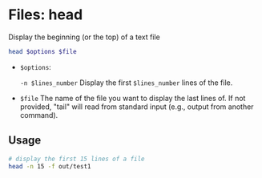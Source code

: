 # Files: head

Display the beginning (or the top) of a text file

```bash
head $options $file
```

- `$options`:

  `-n $lines_number` Display the first `$lines_number` lines of the file.

- `$file` The name of the file you want to display the last lines of. If not provided, "tail" will read from standard input (e.g., output from another command).

## Usage

```bash
# display the first 15 lines of a file
head -n 15 -f out/test1
```

